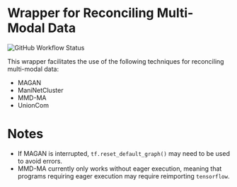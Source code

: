 # Wrapper for Reconciling Multi-Modal Data

![GitHub Workflow Status](https://img.shields.io/github/workflow/status/Oafish1/WR2MD/Build%20and%20Test?label=tests&style=plastic)

This wrapper facilitates the use of the following techniques for reconciling multi-modal data:

- MAGAN
- ManiNetCluster
- MMD-MA
- UnionCom


# Notes

- If MAGAN is interrupted, `tf.reset_default_graph()` may need to be used to avoid errors.
- MMD-MA currently only works without eager execution, meaning that programs requiring eager execution may require reimporting `tensorflow`.
